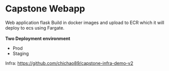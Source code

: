 # Capstone Webapp
Web application flask
Build in docker images and upload to ECR which it will deploy to ecs using Fargate.
<br>
<br><b>Two Deployment environment</b>
<ul>
  <li>
    Prod
  </li>
  <li>
    Staging
  </li>
</ul>

Infra: https://github.com/chichao89/capstone-infra-demo-v2
